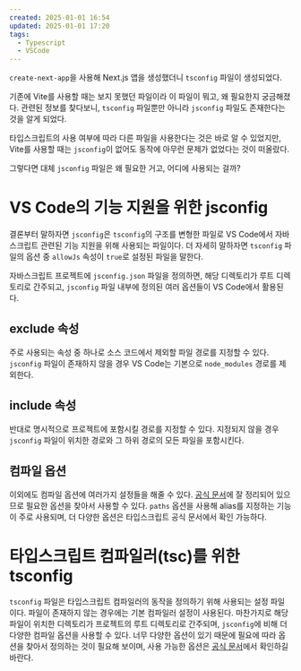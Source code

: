 ```yaml
---
created: 2025-01-01 16:54
updated: 2025-01-01 17:20
tags:
  - Typescript
  - VSCode
---
```

`create-next-app`을 사용해 Next.js 앱을 생성했더니 `tsconfig` 파일이 생성되었다.

기존에 Vite를 사용할 때는 보지 못했던 파일이라 이 파일이 뭐고, 왜 필요한지 궁금해졌다. 관련된 정보를 찾다보니, `tsconfig` 파일뿐만 아니라 `jsconfig` 파일도 존재한다는 것을 알게 되었다.

타입스크립트의 사용 여부에 따라 다른 파일을 사용한다는 것은 바로 알 수 있었지만, Vite를 사용할 때는 `jsconfig`이 없어도 동작에 아무런 문제가 없었다는 것이 떠올랐다.

그렇다면 대체 `jsconfig` 파일은 왜 필요한 거고, 어디에 사용되는 걸까?
# VS Code의 기능 지원을 위한 jsconfig
결론부터 말하자면 `jsconfig`은 `tsconfig`의 구조를 변형한 파일로 VS Code에서 자바스크립트 관련된 기능 지원을 위해 사용되는 파일이다.
더 자세히 말하자면 `tsconfig` 파일의 옵션 중 `allowJs` 속성이 `true`로 설정된 파일을 말한다.

자바스크립트 프로젝트에 `jsconfig.json` 파일을 정의하면, 해당 디렉토리가 루트 디렉토리로 간주되고, `jsconfig` 파일 내부에 정의된 여러 옵션들이 VS Code에서 활용된다.
## exclude 속성
주로 사용되는 속성 중 하나로 소스 코드에서 제외할 파일 경로를 지정할 수 있다. `jsconfig` 파일이 존재하지 않을 경우 VS Code는 기본으로 `node_modules` 경로를 제외한다.
## include 속성
반대로 명시적으로 프로젝트에 포함시킬 경로를 지정할 수 있다. 지정되지 않을 경우 `jsconfig` 파일이 위치한 경로와 그 하위 경로의 모든 파일을 포함시킨다.
## 컴파일 옵션
이외에도 컴파일 옵션에 여러가지 설정들을 해줄 수 있다. [공식 문서](https://code.visualstudio.com/docs/languages/jsconfig#_jsconfig-options)에 잘 정리되어 있으므로 필요한 옵션을 찾아서 사용할 수 있다.
`paths` 옵션을 사용해 alias를 지정하는 기능이 주로 사용되며, 더 다양한 옵션은 타입스크립트 공식 문서에서 확인 가능하다.
# 타입스크립트 컴파일러(tsc)를 위한 tsconfig
`tsconfig` 파일은 타입스크립트 컴파일러의 동작을 정의하기 위해 사용되는 설정 파일이다. 파일이 존재하지 않는 경우에는 기본 컴파일러 설정이 사용된다.
마찬가지로 해당 파일이 위치한 디렉토리가 프로젝트의 루트 디렉토리로 간주되며, `jsconfig`에 비해 더 다양한 컴파일 옵션을 사용할 수 있다.
너무 다양한 옵션이 있기 때문에 필요에 따라 옵션을 찾아서 정의하는 것이 필요해 보이며, 사용 가능한 옵션은 [공식 문서](https://www.typescriptlang.org/tsconfig/)에서 확인하길 바란다.
